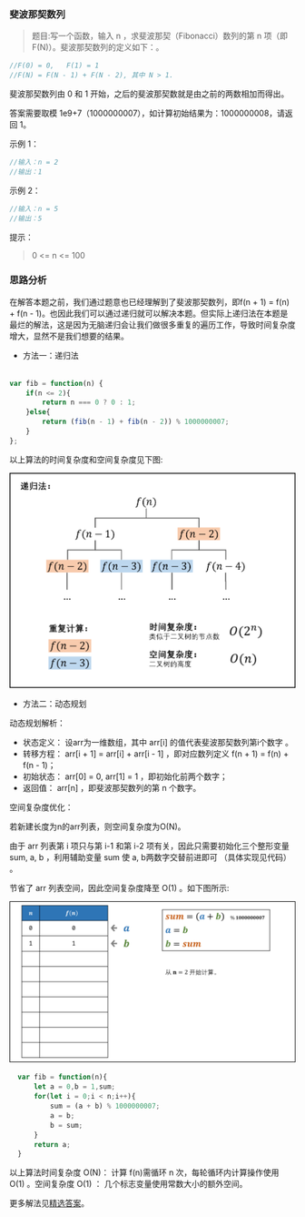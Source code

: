 ###  斐波那契数列

> 题目:写一个函数，输入 n ，求斐波那契（Fibonacci）数列的第 n 项（即 F(N)）。斐波那契数列的定义如下：。

```js
//F(0) = 0,   F(1) = 1
//F(N) = F(N - 1) + F(N - 2), 其中 N > 1.
```

斐波那契数列由 0 和 1 开始，之后的斐波那契数就是由之前的两数相加而得出。

答案需要取模 1e9+7（1000000007），如计算初始结果为：1000000008，请返回 1。

示例 1：

```js
//输入：n = 2
//输出：1
```

示例 2：
```js
//输入：n = 5
//输出：5
```

提示：

> 0 <= n <= 100

### 思路分析

在解答本题之前，我们通过题意也已经理解到了斐波那契数列，即f(n + 1) = f(n) + f(n - 1)。也因此我们可以通过递归就可以解决本题。但实际上递归法在本题是最烂的解法，这是因为无脑递归会让我们做很多重复的遍历工作，导致时间复杂度增大，显然不是我们想要的结果。

- 方法一：递归法


```js

var fib = function(n) {
    if(n <= 2){
        return n === 0 ? 0 : 1;
    }else{
        return (fib(n - 1) + fib(n - 2)) % 1000000007;
    }
};

```

以上算法的时间复杂度和空间复杂度见下图:

![递归法](../../images/fib-2.png)

- 方法二：动态规划

动态规划解析：

* 状态定义： 设arr为一维数组，其中 arr[i] 的值代表斐波那契数列第i个数字 。
* 转移方程： arr[i + 1] = arr[i] + arr[i - 1] ，即对应数列定义 f(n + 1) = f(n) + f(n - 1)；
* 初始状态： arr[0] = 0, arr[1] = 1 ，即初始化前两个数字；
* 返回值： arr[n] ，即斐波那契数列的第 n 个数字。

空间复杂度优化：

若新建长度为n的arr列表，则空间复杂度为O(N)。

由于 arr 列表第 i 项只与第 i-1 和第 i-2 项有关，因此只需要初始化三个整形变量 sum, a, b ，利用辅助变量 sum 使 a, b两数字交替前进即可 （具体实现见代码） 。

节省了 arr 列表空间，因此空间复杂度降至 O(1) 。如下图所示:

![](../../images/fib-1.png)

```js
  var fib = function(n){
      let a = 0,b = 1,sum;
      for(let i = 0;i < n;i++){
          sum = (a + b) % 1000000007;
          a = b;
          b = sum;
      }
      return a;
  }
```

以上算法时间复杂度 O(N)： 计算 f(n)需循环 n 次，每轮循环内计算操作使用 O(1) 。空间复杂度 O(1) ： 几个标志变量使用常数大小的额外空间。

更多解法见[精选答案](https://leetcode-cn.com/problems/fei-bo-na-qi-shu-lie-lcof/solution/mian-shi-ti-10-i-fei-bo-na-qi-shu-lie-dong-tai-gui/)。

